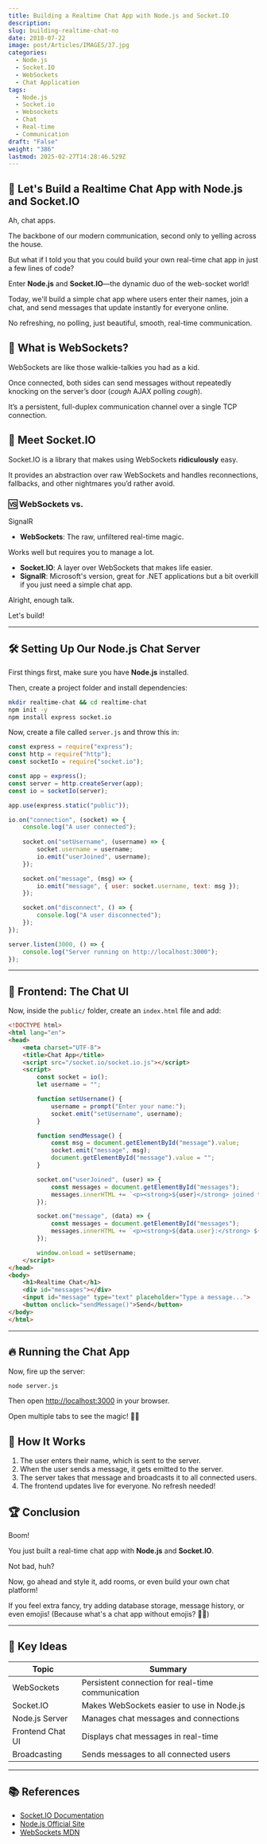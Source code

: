 ```yaml
---
title: Building a Realtime Chat App with Node.js and Socket.IO
description: 
slug: building-realtime-chat-no
date: 2018-07-22
image: post/Articles/IMAGES/37.jpg
categories:
  - Node.js
  - Socket.IO
  - WebSockets
  - Chat Application
tags:
  - Node.js
  - Socket.io
  - Websockets
  - Chat
  - Real-time
  - Communication
draft: "False"
weight: "386"
lastmod: 2025-02-27T14:28:46.529Z
---
```

## 🚀 Let's Build a Realtime Chat App with Node.js and Socket.IO

Ah, chat apps.

The backbone of our modern communication, second only to yelling across the house.

But what if I told you that you could build your own real-time chat app in just a few lines of code?

Enter **Node.js** and **Socket.IO**—the dynamic duo of the web-socket world!

Today, we'll build a simple chat app where users enter their names, join a chat, and send messages that update instantly for everyone online.

No refreshing, no polling, just beautiful, smooth, real-time communication.

## 🤔 What is WebSockets?

WebSockets are like those walkie-talkies you had as a kid.

Once connected, both sides can send messages without repeatedly knocking on the server’s door (*cough* AJAX polling *cough*).

It’s a persistent, full-duplex communication channel over a single TCP connection.

## 🔌 Meet Socket.IO

Socket.IO is a library that makes using WebSockets **ridiculously** easy.

It provides an abstraction over raw WebSockets and handles reconnections, fallbacks, and other nightmares you’d rather avoid.

### 🆚 WebSockets vs.

SignalR

* **WebSockets**: The raw, unfiltered real-time magic.

Works well but requires you to manage a lot.

* **Socket.IO**: A layer over WebSockets that makes life easier.
* **SignalR**: Microsoft's version, great for .NET applications but a bit overkill if you just need a simple chat app.

Alright, enough talk.

Let's build!

***

## 🛠️ Setting Up Our Node.js Chat Server

First things first, make sure you have **Node.js** installed.

Then, create a project folder and install dependencies:

```sh
mkdir realtime-chat && cd realtime-chat
npm init -y
npm install express socket.io
```

Now, create a file called `server.js` and throw this in:

```js
const express = require("express");
const http = require("http");
const socketIo = require("socket.io");

const app = express();
const server = http.createServer(app);
const io = socketIo(server);

app.use(express.static("public"));

io.on("connection", (socket) => {
    console.log("A user connected");
    
    socket.on("setUsername", (username) => {
        socket.username = username;
        io.emit("userJoined", username);
    });

    socket.on("message", (msg) => {
        io.emit("message", { user: socket.username, text: msg });
    });

    socket.on("disconnect", () => {
        console.log("A user disconnected");
    });
});

server.listen(3000, () => {
    console.log("Server running on http://localhost:3000");
});
```

***

## 🎨 Frontend: The Chat UI

Now, inside the `public/` folder, create an `index.html` file and add:

```html
<!DOCTYPE html>
<html lang="en">
<head>
    <meta charset="UTF-8">
    <title>Chat App</title>
    <script src="/socket.io/socket.io.js"></script>
    <script>
        const socket = io();
        let username = "";

        function setUsername() {
            username = prompt("Enter your name:");
            socket.emit("setUsername", username);
        }

        function sendMessage() {
            const msg = document.getElementById("message").value;
            socket.emit("message", msg);
            document.getElementById("message").value = "";
        }

        socket.on("userJoined", (user) => {
            const messages = document.getElementById("messages");
            messages.innerHTML += `<p><strong>${user}</strong> joined the chat</p>`;
        });

        socket.on("message", (data) => {
            const messages = document.getElementById("messages");
            messages.innerHTML += `<p><strong>${data.user}:</strong> ${data.text}</p>`;
        });

        window.onload = setUsername;
    </script>
</head>
<body>
    <h1>Realtime Chat</h1>
    <div id="messages"></div>
    <input id="message" type="text" placeholder="Type a message...">
    <button onclick="sendMessage()">Send</button>
</body>
</html>
```

***

## 🔥 Running the Chat App

Now, fire up the server:

```sh
node server.js
```

Then open <http://localhost:3000> in your browser.

Open multiple tabs to see the magic! 🎩✨

## 🎉 How It Works

1. The user enters their name, which is sent to the server.
2. When the user sends a message, it gets emitted to the server.
3. The server takes that message and broadcasts it to all connected users.
4. The frontend updates live for everyone. No refresh needed!

## 🏆 Conclusion

Boom!

You just built a real-time chat app with **Node.js** and **Socket.IO**.

Not bad, huh?

Now, go ahead and style it, add rooms, or even build your own chat platform!

If you feel extra fancy, try adding database storage, message history, or even emojis! (Because what's a chat app without emojis? 🤩🔥)

***

## 🔑 Key Ideas

| Topic            | Summary                                           |
| ---------------- | ------------------------------------------------- |
| WebSockets       | Persistent connection for real-time communication |
| Socket.IO        | Makes WebSockets easier to use in Node.js         |
| Node.js Server   | Manages chat messages and connections             |
| Frontend Chat UI | Displays chat messages in real-time               |
| Broadcasting     | Sends messages to all connected users             |

***

## 📚 References

* [Socket.IO Documentation](https://socket.io/docs/)
* [Node.js Official Site](https://nodejs.org/)
* [WebSockets MDN](https://developer.mozilla.org/en-US/docs/Web/API/WebSockets_API)
